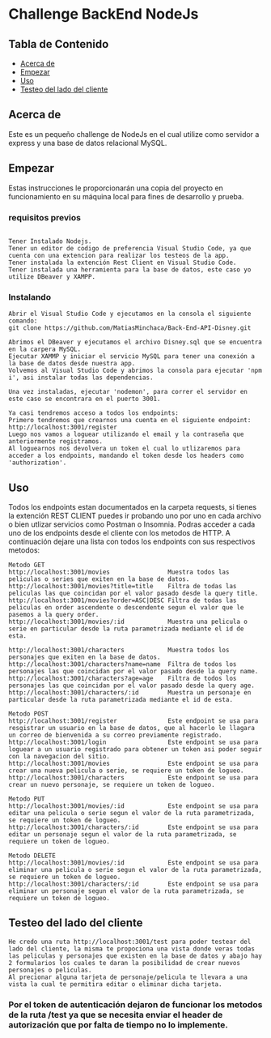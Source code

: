 # Challenge BackEnd NodeJs

## Tabla de Contenido

- [Acerca de](#about)
- [Empezar](#getting_started)
- [Uso](#uso)
- [Testeo del lado del cliente](#testing)

## Acerca de <a name = "about"></a>

Este es un pequeño challenge de NodeJs en el cual utilize como servidor a express y una base de datos relacional MySQL.

## Empezar <a name = "getting_started"></a>

Estas instrucciones le proporcionarán una copia del proyecto en funcionamiento en su máquina local para fines de desarrollo y prueba.

### requisitos previos

```

Tener Instalado Nodejs.
Tener un editor de codigo de preferencia Visual Studio Code, ya que cuenta con una extencion para realizar los testeos de la app.
Tener instalada la extención Rest Client en Visual Studio Code.
Tener instalada una herramienta para la base de datos, este caso yo utilize DBeaver y XAMPP.

```

### Instalando


```
Abrir el Visual Studio Code y ejecutamos en la consola el siguiente comando:
git clone https://github.com/MatiasMinchaca/Back-End-API-Disney.git

Abrimos el DBeaver y ejecutamos el archivo Disney.sql que se encuentra en la carpera MySQL.
Ejecutar XAMMP y iniciar el servicio MySQL para tener una conexión a la base de datos desde nuestra app.
Volvemos al Visual Studio Code y abrimos la consola para ejecutar 'npm i', asi instalar todas las dependencias.

Una vez instaladas, ejecutar 'nodemon', para correr el servidor en este caso se encontrara en el puerto 3001.

Ya casi tendremos acceso a todos los endpoints:
Primero tendremos que crearnos una cuenta en el siguiente endpoint: http://localhost:3001/register
Luego nos vamos a loguear utilizando el email y la contraseña que anteriormente registramos.
Al loguearnos nos devolvera un token el cual lo utlizaremos para acceder a los endpoints, mandando el token desde los headers como 'authorization'.

```

## Uso <a name = "uso"></a>

Todos los endpoints estan documentados en la carpeta requests, si tienes la extención REST CLIENT puedes ir probando uno por uno en cada archivo o bien utlizar servicios como Postman o Insomnia.
Podras acceder a cada uno de los endpoints desde el cliente con los metodos de HTTP.
A continuación dejare una lista con todos los endpoints con sus respectivos metodos:
```
Metodo GET
http://localhost:3001/movies                Muestra todos las peliculas o series que exiten en la base de datos.
http://localhost:3001/movies?title=title    Filtra de todas las peliculas las que coincidan por el valor pasado desde la query title.
http://localhost:3001/movies?order=ASC|DESC Filtra de todas las peliculas en order ascendente o descendente segun el valor que le pasemos a la query order.
http://localhost:3001/movies/:id            Muestra una pelicula o serie en particular desde la ruta parametrizada mediante el id de esta.

http://localhost:3001/characters            Muestra todos los personajes que exiten en la base de datos.
http://localhost:3001/characters?name=name  Filtra de todos los personajes las que coincidan por el valor pasado desde la query name.
http://localhost:3001/characters?age=age    Filtra de todos los personajes las que coincidan por el valor pasado desde la query age.
http://localhost:3001/characters/:id        Muestra un personaje en particular desde la ruta parametrizada mediante el id de esta.

```

```
Metodo POST
http://localhost:3001/register              Este endpoint se usa para resgistrar un usuario en la base de datos, que al hacerlo le llagara un correo de bienvenida a su correo previamente registrado.
http://localhost:3001/login                 Este endpoint se usa para loguear a un usuario registrado para obtener un token asi poder seguir con la navegacion del sitio.
http://localhost:3001/movies                Este endpoint se usa para crear una nueva pelicula o serie, se requiere un token de logueo.
http://localhost:3001/characters            Este endpoint se usa para crear un nuevo personaje, se requiere un token de logueo.

```

```
Metodo PUT
http://localhost:3001/movies/:id            Este endpoint se usa para editar una pelicula o serie segun el valor de la ruta parametrizada, se requiere un token de logueo.
http://localhost:3001/characters/:id        Este endpoint se usa para editar un personaje segun el valor de la ruta parametrizada, se requiere un token de logueo.

```

```
Metodo DELETE
http://localhost:3001/movies/:id            Este endpoint se usa para eliminar una pelicula o serie segun el valor de la ruta parametrizada, se requiere un token de logueo.
http://localhost:3001/characters/:id        Este endpoint se usa para eliminar un personaje segun el valor de la ruta parametrizada, se requiere un token de logueo.

```


## Testeo del lado del cliente <a name = "testing"></a>

```
He credo una ruta http://localhost:3001/test para poder testear del lado del cliente, la misma te propociona una vista donde veras todas las peliculas y personajes que existen en la base de datos y abajo hay 2 formularios los cuales te daran la posibilidad de crear nuevos personajes o peliculas.
Al precionar alguna tarjeta de personaje/pelicula te llevara a una vista la cual te permitira editar o eliminar dicha tarjeta.
```
### Por el token de autenticación dejaron de funcionar los metodos de la ruta /test ya que se necesita enviar el header de autorización que por falta de tiempo no lo implemente.